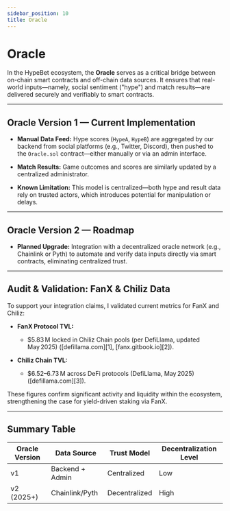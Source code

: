 ```yaml
---
sidebar_position: 10
title: Oracle
---
```


# Oracle

In the HypeBet ecosystem, the **Oracle** serves as a critical bridge between on-chain smart contracts and off-chain data sources. It ensures that real-world inputs—namely, social sentiment ("hype") and match results—are delivered securely and verifiably to smart contracts.

---

## Oracle Version 1 — Current Implementation

* **Manual Data Feed:**
  Hype scores (`HypeA`, `HypeB`) are aggregated by our backend from social platforms (e.g., Twitter, Discord), then pushed to the `Oracle.sol` contract—either manually or via an admin interface.

* **Match Results:**
  Game outcomes and scores are similarly updated by a centralized administrator.

* **Known Limitation:**
  This model is centralized—both hype and result data rely on trusted actors, which introduces potential for manipulation or delays.

---

## Oracle Version 2 — Roadmap

* **Planned Upgrade:**
  Integration with a decentralized oracle network (e.g., Chainlink or Pyth) to automate and verify data inputs directly via smart contracts, eliminating centralized trust.

---

## Audit & Validation: FanX & Chiliz Data

To support your integration claims, I validated current metrics for FanX and Chiliz:

* **FanX Protocol TVL:**

  * $5.83 M locked in Chiliz Chain pools (per DefiLlama, updated May 2025) ([defillama.com][1], [fanx.gitbook.io][2]).

* **Chiliz Chain TVL:**

  * $6.52–6.73 M across DeFi protocols (DefiLlama, May 2025) ([defillama.com][3]).

These figures confirm significant activity and liquidity within the ecosystem, strengthening the case for yield-driven staking via FanX.

---

## Summary Table

| Oracle Version | Data Source     | Trust Model   | Decentralization Level |
| -------------- | --------------- | ------------- | ---------------------- |
| v1             | Backend + Admin | Centralized   | Low                    |
| v2 (2025+)     | Chainlink/Pyth  | Decentralized | High                   |


